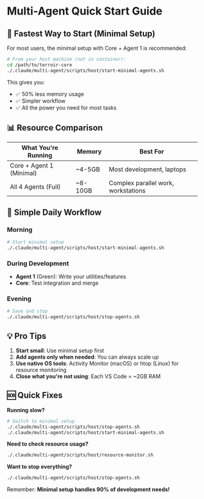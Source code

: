 # Multi-Agent Quick Start Guide

## 🚀 Fastest Way to Start (Minimal Setup)

For most users, the minimal setup with Core + Agent 1 is recommended:

```bash
# From your host machine (not in container):
cd /path/to/terroir-core
./.claude/multi-agent/scripts/host/start-minimal-agents.sh
```

This gives you:

- ✅ 50% less memory usage
- ✅ Simpler workflow
- ✅ All the power you need for most tasks

## 📊 Resource Comparison

| What You're Running | Memory | Best For |
|-------------------|---------|----------|
| Core + Agent 1 (Minimal) | ~4-5GB | Most development, laptops |
| All 4 Agents (Full) | ~8-10GB | Complex parallel work, workstations |

## 🎯 Simple Daily Workflow

### Morning

```bash
# Start minimal setup
./.claude/multi-agent/scripts/host/start-minimal-agents.sh
```

### During Development

- **Agent 1** (Green): Write your utilities/features
- **Core**: Test integration and merge

### Evening

```bash
# Save and stop
./.claude/multi-agent/scripts/host/stop-agents.sh
```

## 💡 Pro Tips

1. **Start small**: Use minimal setup first
2. **Add agents only when needed**: You can always scale up
3. **Use native OS tools**: Activity Monitor (macOS) or htop (Linux) for resource monitoring
4. **Close what you're not using**: Each VS Code = ~2GB RAM

## 🆘 Quick Fixes

**Running slow?**

```bash
# Switch to minimal setup
./.claude/multi-agent/scripts/host/stop-agents.sh
./.claude/multi-agent/scripts/host/start-minimal-agents.sh
```

**Need to check resource usage?**

```bash
./.claude/multi-agent/scripts/host/resource-monitor.sh
```

**Want to stop everything?**

```bash
./.claude/multi-agent/scripts/host/stop-agents.sh
```

Remember: **Minimal setup handles 90% of development needs!**
